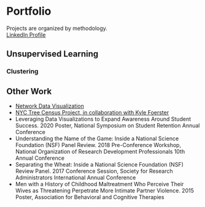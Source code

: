 # Portfolio
Projects are organized by methodology.  <br/>
[LinkedIn Profile](https://www.linkedin.com/in/elizabeth-seidle/) <br/>

## Unsupervised Learning

### Clustering

## Other Work
- [Network Data Visualization](https://github.com/ElizabethSeidle/Portfolio/tree/master/Network%20Graphic)
- [NYC Tree Census Project, in collaboration with Kyle Foerster](https://github.com/kbfoerster/nyctrees)
- Leveraging Data Visualizations to Expand Awareness Around Student Success. 2020 Poster, National Symposium on Student Retention Annual Conference
- Understanding the Name of the Game: Inside a National Science Foundation (NSF) Panel Review. 2018 Pre-Conference Workshop, National Organization of Research Development Professionals 10th Annual Conference
- Separating the Wheat: Inside a National Science Foundation (NSF) Review Panel. 2017 Conference Session, Society for Research Administrators International Annual Conference
- Men with a History of Childhood Maltreatment Who Perceive Their Wives as Threatening Perpetrate More Intimate Partner Violence. 2015 Poster, Association for Behavioral and Cognitive Therapies		


